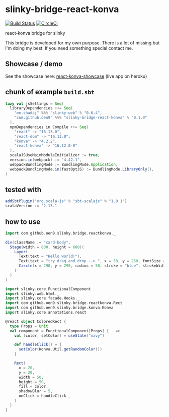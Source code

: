 # slinky-bridge-react-konva

[![Build Status](https://travis-ci.org/oen9/slinky-bridge-react-konva.svg?branch=master)](https://travis-ci.org/oen9/slinky-bridge-react-konva)
[![CircleCI](https://circleci.com/gh/oen9/slinky-bridge-react-konva.svg?style=svg)](https://circleci.com/gh/oen9/slinky-bridge-react-konva)

react-konva bridge for slinky

This bridge is developed for my own purpose.
There is a lot of missing but I'm doing my best.
If you need something special contact me.

## Showcase / demo

See the showcase here: [react-konva-showcase](https://github.com/oen9/react-konva-showcase) (live app on heroku)

## chunk of example `build.sbt`

```scala
lazy val jsSettings = Seq(
  libraryDependencies ++= Seq(
    "me.shadaj" %%% "slinky-web" % "0.6.4",
    "com.github.oen9" %%% "slinky-bridge-react-konva" % "0.1.0"
  ),
  npmDependencies in Compile ++= Seq(
    "react" -> "16.13.0",
    "react-dom" -> "16.13.0",
    "konva" -> "4.2.2",
    "react-konva" -> "16.12.0-0"
  ),
  scalaJSUseMainModuleInitializer := true,
  version.in(webpack) := "4.42.1",
  webpackBundlingMode := BundlingMode.Application,
  webpackBundlingMode.in(fastOptJS) := BundlingMode.LibraryOnly(),
)
```

## tested with

```scala
addSbtPlugin("org.scala-js" % "sbt-scalajs" % "1.0.1")
scalaVersion := "2.13.1
```

## how to use

```scala
import com.github.oen9.slinky.bridge.reactkonva._

div(className := "card-body",
  Stage(width = 800, height = 600)(
    Layer(
      Text(text = "Hello world!"),
      Text(text = "try drag and drop --> ", x = 50, y = 260, fontSize = 18),
      Circle(x = 290, y = 290, radius = 50, stroke = "blue", strokeWidth = 5, draggable = true)
    )
  )
)
```

```scala
import slinky.core.FunctionalComponent
import slinky.web.html._
import slinky.core.facade.Hooks._
import com.github.oen9.slinky.bridge.reactkonva.Rect
import com.github.oen9.slinky.bridge.konva.Konva
import slinky.core.annotations.react

@react object ColoredRect {
  type Props = Unit
  val component = FunctionalComponent[Props] { _ =>
    val (color, setColor) = useState("navy")

    def handleClick() = {
      setColor(Konva.Util.getRandomColor())
    }

    Rect(
      x = 20,
      y = 20,
      width = 50,
      height = 50,
      fill = color,
      shadowBlur = 5,
      onClick = handleClick _
    )
  }
}
```
